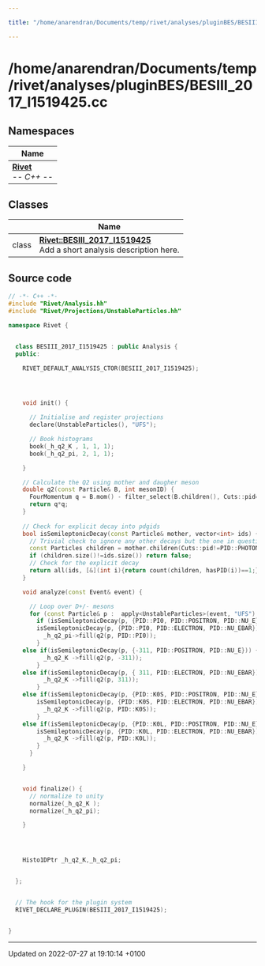```yaml
---

title: "/home/anarendran/Documents/temp/rivet/analyses/pluginBES/BESIII_2017_I1519425.cc"

---
```


# /home/anarendran/Documents/temp/rivet/analyses/pluginBES/BESIII_2017_I1519425.cc



## Namespaces

| Name           |
| -------------- |
| **[Rivet](http://example.org/namespaces/namespacerivet/)** <br>-*- C++ -*-  |

## Classes

|                | Name           |
| -------------- | -------------- |
| class | **[Rivet::BESIII_2017_I1519425](http://example.org/classes/classrivet_1_1besiii__2017__i1519425/)** <br>Add a short analysis description here.  |




## Source code

```cpp
// -*- C++ -*-
#include "Rivet/Analysis.hh"
#include "Rivet/Projections/UnstableParticles.hh"

namespace Rivet {


  class BESIII_2017_I1519425 : public Analysis {
  public:

    RIVET_DEFAULT_ANALYSIS_CTOR(BESIII_2017_I1519425);




    void init() {

      // Initialise and register projections
      declare(UnstableParticles(), "UFS");

      // Book histograms
      book(_h_q2_K , 1, 1, 1);
      book(_h_q2_pi, 2, 1, 1);

    }

    // Calculate the Q2 using mother and daugher meson
    double q2(const Particle& B, int mesonID) {
      FourMomentum q = B.mom() - filter_select(B.children(), Cuts::pid==mesonID)[0];
      return q*q;
    }
    
    // Check for explicit decay into pdgids
    bool isSemileptonicDecay(const Particle& mother, vector<int> ids) {
      // Trivial check to ignore any other decays but the one in question modulo photons
      const Particles children = mother.children(Cuts::pid!=PID::PHOTON);
      if (children.size()!=ids.size()) return false;
      // Check for the explicit decay
      return all(ids, [&](int i){return count(children, hasPID(i))==1;});
    }

    void analyze(const Event& event) {

      // Loop over D+/- mesons
      for (const Particle& p :  apply<UnstableParticles>(event, "UFS").particles(Cuts::abspid==PID::DPLUS)) {
        if (isSemileptonicDecay(p, {PID::PI0, PID::POSITRON, PID::NU_E}) ||
        isSemileptonicDecay(p, {PID::PI0, PID::ELECTRON, PID::NU_EBAR})) {
          _h_q2_pi->fill(q2(p, PID::PI0));
        }
    else if(isSemileptonicDecay(p, {-311, PID::POSITRON, PID::NU_E})) {
          _h_q2_K ->fill(q2(p, -311));
        }
    else if(isSemileptonicDecay(p, { 311, PID::ELECTRON, PID::NU_EBAR})) {
          _h_q2_K ->fill(q2(p, 311));
        }
    else if(isSemileptonicDecay(p, {PID::K0S, PID::POSITRON, PID::NU_E}) ||
        isSemileptonicDecay(p, {PID::K0S, PID::ELECTRON, PID::NU_EBAR})) {
          _h_q2_K ->fill(q2(p, PID::K0S));
        }
    else if(isSemileptonicDecay(p, {PID::K0L, PID::POSITRON, PID::NU_E}) ||
        isSemileptonicDecay(p, {PID::K0L, PID::ELECTRON, PID::NU_EBAR})) {
          _h_q2_K ->fill(q2(p, PID::K0L));
        }
      }

    }


    void finalize() {
      // normalize to unity
      normalize(_h_q2_K );
      normalize(_h_q2_pi);

    }




    Histo1DPtr _h_q2_K,_h_q2_pi;


  };


  // The hook for the plugin system
  RIVET_DECLARE_PLUGIN(BESIII_2017_I1519425);


}
```


-------------------------------

Updated on 2022-07-27 at 19:10:14 +0100
